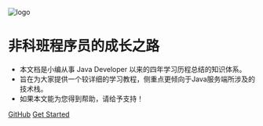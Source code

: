 <!-- _coverpage.md -->

[comment]: ![logo](https://docsify.js.org/_media/icon.svg)

![logo](https://img.springlearn.cn/3d%E5%A4%B4%E5%83%8F.png)

# 非科班程序员的成长之路

- 本文档是小编从事 Java Developer 以来的四年学习历程总结的知识体系。
- 旨在为大家提供一个较详细的学习教程，侧重点更倾向于Java服务端所涉及的技术栈。
- 如果本文能为您得到帮助，请给予支持！

[GitHub](https://github.com/lxchinesszz/java-notes-doc)
[Get Started](/README.md)

